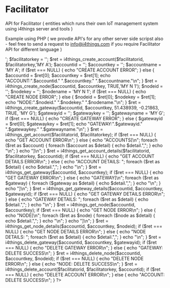 # Facilitator
API for Facilitator ( entities which runs their own IoT management system using i4things server and tools )

Example using PHP ( we provdie API's for any other server side scripst also - feel free to send a request to info@i4things.com if you require Facilitator API for different language )

<?php

$facilitatorid = '<fill your failitator ID here>';
$facilitatorkey = '<fill your facilitator key here>';

$ret = i4things_create_account($facilitatorid, $facilitatorkey,'MY A');
$accountid = '';
$accountkey = '';
$accountname = 'MY A';
if ($ret === NULL)
{
	echo "CREATE ACCOUNT ERROR";
}
else
{
	$accountid = $ret[0];
	$accountkey = $ret[1];

	echo "ACCOUNT:".$accountid." ".$accountkey." ".$accountname."\n";
}

$ret = i4things_create_node($accountid, $accountkey, TRUE,'MY N 1');
$nodeid = '';
$nodekey = '';
$nodename = 'MY N 1';
if ($ret === NULL)
{
	echo "CREATE NODE ERROR";
}
else
{
	$nodeid = $ret[0];
	$nodekey = $ret[1];

	echo "NODE:".$nodeid." ".$nodekey." ".$nodename."\n";
}


$ret = i4things_create_gateway($accountid, $accountkey, 51.438939, -0.21863, TRUE, 'MY G');
$gatewayid = '';
$gatewaykey = '';
$gatewayname = 'MY G';

if ($ret === NULL)
{
	echo "CREATE GATEWAY ERROR";
}
else
{
	
	$gatewayid = $ret[0];
	$gatewaykey = $ret[1];

	echo "GATEWAY:".$gatewayid." ".$gatewaykey." ".$gatewayname."\n";
}
	

$ret = i4things_get_account($facilitatorid, $facilitatorkey);
if ($ret === NULL)
{
	echo "GET ACCOUNT ERROR\n";
}
else
{
	echo "ACCOUNTS[\n";
	foreach ($ret as $account) {
		foreach ($account as $detail) {
			echo $detail.",";
		}
		echo "\n";
	}
	echo "]\n";
}


$ret = i4things_get_account_details($facilitatorid, $facilitatorkey, $accountid);
if ($ret === NULL)
{
	echo "GET ACCOUNT DETAILS ERROR\n";
}
else
{
	echo "ACCOUNT DETAILS: ";
	foreach ($ret as $detail) {
		echo $detail.",";
		}
	echo "\n";
}

$ret = i4things_get_gateway($accountid, $accountkey);
if ($ret === NULL)
{
	echo "GET GATEWAY ERROR\n";
}
else
{
	
	echo "GATEWAY[\n";
	foreach ($ret as $gateway) {
		foreach ($gateway as $detail) {
			echo $detail.",";
		}
		echo "\n";
	}
	echo "]\n";
}

$ret = i4things_get_gateway_details($accountid, $accountkey, $gatewayid);
if ($ret === NULL)
{
	echo "GET GATEWAY DETAILS ERROR\n";
}
else
{
	echo "GATEWAY DETAILS: ";
	foreach ($ret as $detail) {
		echo $detail.",";
		}
	echo "\n";
}

$ret = i4things_get_node($accountid, $accountkey);
if ($ret === NULL)
{
	echo "GET NODE ERROR\n";
}
else
{
	echo "NODE[\n";
	foreach ($ret as $node) {
		foreach ($node as $detail) {
			echo $detail.",";
		}
		echo "\n";
	}
	echo "]\n";
}

$ret = i4things_get_node_details($accountid, $accountkey, $nodeid);
if ($ret === NULL)
{
	echo "GET NODE DETAILS ERROR\n";
}
else
{
	echo "NODE DETAILS: ";
	foreach ($ret as $detail) {
		echo $detail.",";
		}
	echo "\n";
}

$ret = i4things_delete_gateway($accountid, $accountkey, $gatewayid);
if ($ret === NULL)
{
	echo "DELETE GATEWAY ERROR\n";
}
else
{

	echo "GATEWAY: DELETE SUCCESS\n";
}

$ret = i4things_delete_node($accountid, $accountkey, $nodeid);
if ($ret === NULL)
{
	echo "DELETE NODE ERROR\n";
}
else
{

	echo "NODE: DELETE SUCCESS\n";
}

$ret = i4things_delete_account($facilitatorid, $facilitatorkey, $accountid);
if ($ret === NULL)
{
	echo "DELETE ACCOUNT ERROR\n";
}
else
{
	echo "ACCOUNT: DELETE SUCCESS\n";
}

?>


